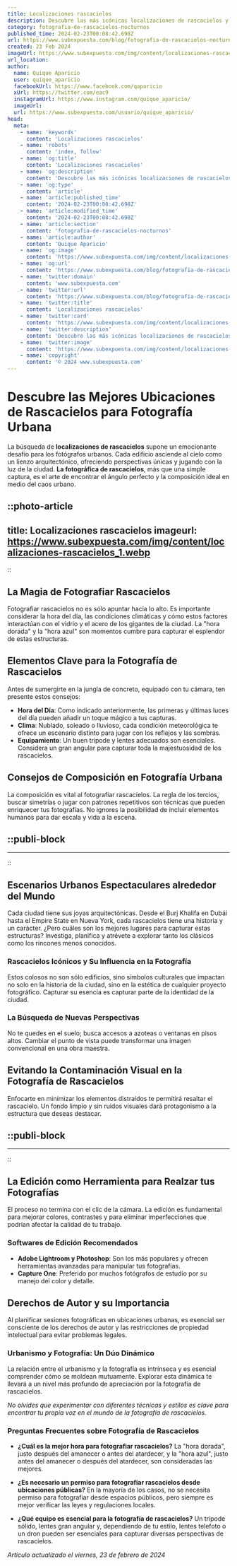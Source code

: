 ```yaml
---
title: Localizaciones rascacielos
description: Descubre las más icónicas localizaciones de rascacielos y sus secretos arquitectónicos. Explora el cielo en cada metrópolis.
category: fotografia-de-rascacielos-nocturnos
published_time: 2024-02-23T00:08:42.698Z
url: https://www.subexpuesta.com/blog/fotografia-de-rascacielos-nocturnos/localizaciones-rascacielos
created: 23 Feb 2024
imageUrl: https://www.subexpuesta.com/img/content/localizaciones-rascacielos_1.webp
url_location:
author:
  name: Quique Aparicio
  user: quique_aparicio
  facebookUrl: https://www.facebook.com/qaparicio
  xUrl: https://twitter.com/eac9
  instagramUrl: https://www.instagram.com/quique_aparicio/
  imageUrl: 
  url: https://www.subexpuesta.com/usuario/quique_aparicio/
head:
  meta:
    - name: 'keywords'
      content: 'Localizaciones rascacielos'
    - name: 'robots'
      content: 'index, follow'
    - name: 'og:title'
      content: 'Localizaciones rascacielos'
    - name: 'og:description'
      content: 'Descubre las más icónicas localizaciones de rascacielos y sus secretos arquitectónicos. Explora el cielo en cada metrópolis.'
    - name: 'og:type'
      content: 'article'
    - name: 'article:published_time'
      content: '2024-02-23T00:08:42.698Z'
    - name: 'article:modified_time'
      content: '2024-02-23T00:08:42.698Z'
    - name: 'article:section'
      content: 'fotografia-de-rascacielos-nocturnos'
    - name: 'article:author'
      content: 'Quique Aparicio'
    - name: 'og:image'
      content: 'https://www.subexpuesta.com/img/content/localizaciones-rascacielos_1.webp'
    - name: 'og:url'
      content: 'https://www.subexpuesta.com/blog/fotografia-de-rascacielos-nocturnos/localizaciones-rascacielos'
    - name: 'twitter:domain'
      content: 'www.subexpuesta.com'
    - name: 'twitter:url'
      content: 'https://www.subexpuesta.com/blog/fotografia-de-rascacielos-nocturnos/localizaciones-rascacielos'
    - name: 'twitter:title'
      content: 'Localizaciones rascacielos'
    - name: 'twitter:card'
      content: 'https://www.subexpuesta.com/img/content/localizaciones-rascacielos_1.webp'
    - name: 'twitter:description'
      content: 'Descubre las más icónicas localizaciones de rascacielos y sus secretos arquitectónicos. Explora el cielo en cada metrópolis.'
    - name: 'twitter:image'
      content: 'https://www.subexpuesta.com/img/content/localizaciones-rascacielos_1.webp'
    - name: 'copyright'
      content: '© 2024 www.subexpuesta.com'
---
```

# Descubre las Mejores Ubicaciones de Rascacielos para Fotografía Urbana

La búsqueda de **localizaciones de rascacielos** supone un emocionante desafío para los fotógrafos urbanos. Cada edificio asciende al cielo como un lienzo arquitectónico, ofreciendo perspectivas únicas y jugando con la luz de la ciudad. **La fotográfica de rascacielos**, más que una simple captura, es el arte de encontrar el ángulo perfecto y la composición ideal en medio del caos urbano.


::photo-article
---
title: Localizaciones rascacielos
imageurl: https://www.subexpuesta.com/img/content/localizaciones-rascacielos_1.webp
---
::


## La Magia de Fotografiar Rascacielos

Fotografiar rascacielos no es sólo apuntar hacia lo alto. Es importante considerar la hora del día, las condiciones climáticas y cómo estos factores interactúan con el vidrio y el acero de los gigantes de la ciudad. La "hora dorada" y la "hora azul" son momentos cumbre para capturar el esplendor de estas estructuras.

## Elementos Clave para la Fotografía de Rascacielos

Antes de sumergirte en la jungla de concreto, equipado con tu cámara, ten presente estos consejos:
- **Hora del Día**: Como indicado anteriormente, las primeras y últimas luces del día pueden añadir un toque mágico a tus capturas.
- **Clima**: Nublado, soleado o lluvioso, cada condición meteorológica te ofrece un escenario distinto para jugar con los reflejos y las sombras.
- **Equipamiento**: Un buen trípode y lentes adecuados son esenciales. Considera un gran angular para capturar toda la majestuosidad de los rascacielos.

## Consejos de Composición en Fotografía Urbana

La composición es vital al fotografiar rascacielos. La regla de los tercios, buscar simetrías o jugar con patrones repetitivos son técnicas que pueden enriquecer tus fotografías. No ignores la posibilidad de incluir elementos humanos para dar escala y vida a la escena.


  ::publi-block
  ---
  ---
  ::
  
  
## Escenarios Urbanos Espectaculares alrededor del Mundo

Cada ciudad tiene sus joyas arquitectónicas. Desde el Burj Khalifa en Dubái hasta el Empire State en Nueva York, cada rascacielos tiene una historia y un carácter. ¿Pero cuáles son los mejores lugares para capturar estas estructuras? Investiga, planifica y atrévete a explorar tanto los clásicos como los rincones menos conocidos.

### Rascacielos Icónicos y Su Influencia en la Fotografía

Estos colosos no son sólo edificios, sino símbolos culturales que impactan no solo en la historia de la ciudad, sino en la estética de cualquier proyecto fotográfico. Capturar su esencia es capturar parte de la identidad de la ciudad.

### La Búsqueda de Nuevas Perspectivas

No te quedes en el suelo; busca accesos a azoteas o ventanas en pisos altos. Cambiar el punto de vista puede transformar una imagen convencional en una obra maestra.

## Evitando la Contaminación Visual en la Fotografía de Rascacielos

Enfocarte en minimizar los elementos distraídos te permitirá resaltar el rascacielo. Un fondo limpio y sin ruidos visuales dará protagonismo a la estructura que deseas destacar.


  ::publi-block
  ---
  ---
  ::
  
  
## La Edición como Herramienta para Realzar tus Fotografías

El proceso no termina con el clic de la cámara. La edición es fundamental para mejorar colores, contrastes y para eliminar imperfecciones que podrían afectar la calidad de tu trabajo.

### Softwares de Edición Recomendados

- **Adobe Lightroom y Photoshop**: Son los más populares y ofrecen herramientas avanzadas para manipular tus fotografías.
- **Capture One**: Preferido por muchos fotógrafos de estudio por su manejo del color y detalle.

## Derechos de Autor y su Importancia

Al planificar sesiones fotográficas en ubicaciones urbanas, es esencial ser consciente de los derechos de autor y las restricciones de propiedad intelectual para evitar problemas legales.

### Urbanismo y Fotografía: Un Dúo Dinámico

La relación entre el urbanismo y la fotografía es intrínseca y es esencial comprender cómo se moldean mutuamente. Explorar esta dinámica te llevará a un nivel más profundo de apreciación por la fotografía de rascacielos.

*No olvides que experimentar con diferentes técnicas y estilos es clave para encontrar tu propia voz en el mundo de la fotografía de rascacielos.*

### Preguntas Frecuentes sobre Fotografía de Rascacielos

- **¿Cuál es la mejor hora para fotografiar rascacielos?**
  La "hora dorada", justo después del amanecer o antes del atardecer, y la "hora azul", justo antes del amanecer o después del atardecer, son consideradas las mejores.

- **¿Es necesario un permiso para fotografiar rascacielos desde ubicaciones públicas?**
  En la mayoría de los casos, no se necesita permiso para fotografiar desde espacios públicos, pero siempre es mejor verificar las leyes y regulaciones locales.

- **¿Qué equipo es esencial para la fotografía de rascacielos?**
  Un trípode sólido, lentes gran angular y, dependiendo de tu estilo, lentes telefoto o un dron pueden ser esenciales para capturar diversas perspectivas de rascacielos.

_Artículo actualizado el viernes, 23 de febrero de 2024_